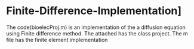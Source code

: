# Finite-Difference-Implementation]
The code(bioelecProj.m) is an implementation of the a diffusion equation
using Finite difference method.
The attached has the class project. The m file has the finite element implementation
